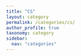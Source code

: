 ```yaml
---
title: "CS"
layout: category
permalink: /categories/cs/
author_profile: true
taxonomy: category
sidebar:
  nav: "categories"
---
```

